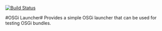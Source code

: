 [![Build Status](https://travis-ci.org/joeha480/osgi-launcher.svg?branch=master)](https://travis-ci.org/joeha480/osgi-launcher)

#OSGi Launcher#
Provides a simple OSGi launcher that can be used for testing OSGi bundles.
